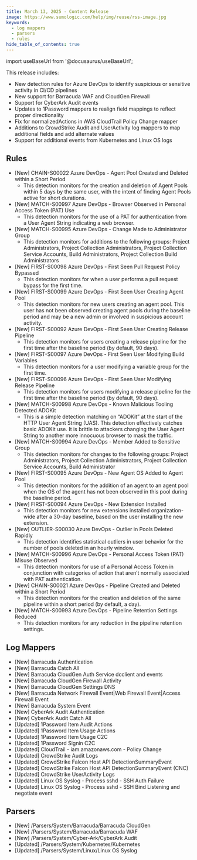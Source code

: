 ```yaml
---
title: March 13, 2025 - Content Release
image: https://www.sumologic.com/help/img/reuse/rss-image.jpg
keywords:
  - log mappers
  - parsers
  - rules
hide_table_of_contents: true    
---
```


import useBaseUrl from '@docusaurus/useBaseUrl';




This release includes:
- New detection rules for Azure DevOps to identify suspicious or sensitive activity in CI/CD pipelines
- New support for Barracuda WAF and CloudGen Firewall
- Support for CyberArk Audit events
- Updates to 1Password mappers to realign field mappings to reflect proper directionality
- Fix for normalizedActions in AWS CloudTrail Policy Change mapper
- Additions to CrowdStrike Audit and UserActivity log mappers to map additional fields and add alternate values
- Support for additional events from Kubernetes and Linux OS logs

## Rules
- [New] CHAIN-S00022 Azure DevOps - Agent Pool Created and Deleted within a Short Period
    - This detection monitors for the creation and deletion of Agent Pools within 5 days by the same user, with the intent of finding Agent Pools active for short durations.
- [New] MATCH-S00997 Azure DevOps - Browser Observed in Personal Access Token (PAT) Use
    - This detection monitors for the use of a PAT for authentication from a User Agent String indicating a web browser.
- [New] MATCH-S00995 Azure DevOps - Change Made to Administrator Group
    - This detection monitors for additions to the following groups: Project Administrators, Project Collection Administrators, Project Collection Service Accounts, Build Administrators, Project Collection Build Administrators
- [New] FIRST-S00098 Azure DevOps - First Seen Pull Request Policy Bypassed
    - This detection monitors for when a user performs a pull request bypass for the first time.
- [New] FIRST-S00099 Azure DevOps - First Seen User Creating Agent Pool
    - This detection monitors for new users creating an agent pool. This user has not been observed creating agent pools during the baseline period and may be a new admin or involved in suspicious account activity.
- [New] FIRST-S00092 Azure DevOps - First Seen User Creating Release Pipeline
    - This detection monitors for users creating a release pipeline for the first time after the baseline period (by default, 90 days).
- [New] FIRST-S00097 Azure DevOps - First Seen User Modifying Build Variables
    - This detection monitors for a user modifying a variable group for the first time.
- [New] FIRST-S00096 Azure DevOps - First Seen User Modifying Release Pipeline
    - This detection monitors for users modifying a release pipeline for the first time after the baseline period (by default, 90 days).
- [New] MATCH-S00998 Azure DevOps - Known Malicious Tooling Detected ADOKit
    - This is a simple detection matching on “ADOKit” at the start of the HTTP User Agent String (UAS). This detection effectively catches basic ADOKit use. It is brittle to attackers changing the User Agent String to another more innocuous browser to mask the traffic.
- [New] MATCH-S00994 Azure DevOps - Member Added to Sensitive Group
    - This detection monitors for changes to the following groups: Project Administrators, Project Collection Administrators, Project Collection Service Accounts, Build Administrator
- [New] FIRST-S00095 Azure DevOps - New Agent OS Added to Agent Pool
    - This detection monitors for the addition of an agent to an agent pool when the OS of the agent has not been observed in this pool during the baseline period.
- [New] FIRST-S00094 Azure DevOps - New Extension Installed
    - This detection monitors for new extensions installed organization-wide after a 30-day baseline, based on the user installing the new extension.
- [New] OUTLIER-S00030 Azure DevOps - Outlier in Pools Deleted Rapidly
    - This detection identifies statistical outliers in user behavior for the number of pools deleted in an hourly window. 
- [New] MATCH-S00996 Azure DevOps - Personal Access Token (PAT) Misuse Observed
    - This detection monitors for use of a Personal Access Token in conjunction with categories of action that aren’t normally associated with PAT authentication.
- [New] CHAIN-S00021 Azure DevOps - Pipeline Created and Deleted within a Short Period
    - This detection monitors for the creation and deletion of the same pipeline within a short period (by default, a day).
- [New] MATCH-S00993 Azure DevOps - Pipeline Retention Settings Reduced
    - This detection monitors for any reduction in the pipeline retention settings.


## Log Mappers
- [New] Barracuda Authentication
- [New] Barracuda Catch All
- [New] Barracuda CloudGen Auth Service dcclient and events
- [New] Barracuda CloudGen Firewall Activity
- [New] Barracuda CloudGen Settings DNS
- [New] Barracuda Network Firewall Event|Web Firewall Event|Access Firewall Event
- [New] Barracuda System Event
- [New] CyberArk Audit Authentication
- [New] CyberArk Audit Catch All
- [Updated] 1Password Item Audit Actions
- [Updated] 1Password Item Usage Actions
- [Updated] 1Password Item Usage C2C
- [Updated] 1Password Signin C2C
- [Updated] CloudTrail - iam.amazonaws.com - Policy Change
- [Updated] CrowdStrike Audit Logs
- [Updated] CrowdStrike Falcon Host API DetectionSummaryEvent
- [Updated] CrowdStrike Falcon Host API DetectionSummaryEvent (CNC)
- [Updated] CrowdStrike UserActivity Logs
- [Updated] Linux OS Syslog - Process sshd - SSH Auth Failure
- [Updated] Linux OS Syslog - Process sshd - SSH Bind Listening and negotiate event

## Parsers
- [New] /Parsers/System/Barracuda/Barracuda CloudGen
- [New] /Parsers/System/Barracuda/Barracuda WAF
- [New] /Parsers/System/Cyber-Ark/CyberArk Audit
- [Updated] /Parsers/System/Kubernetes/Kubernetes
- [Updated] /Parsers/System/Linux/Linux OS Syslog